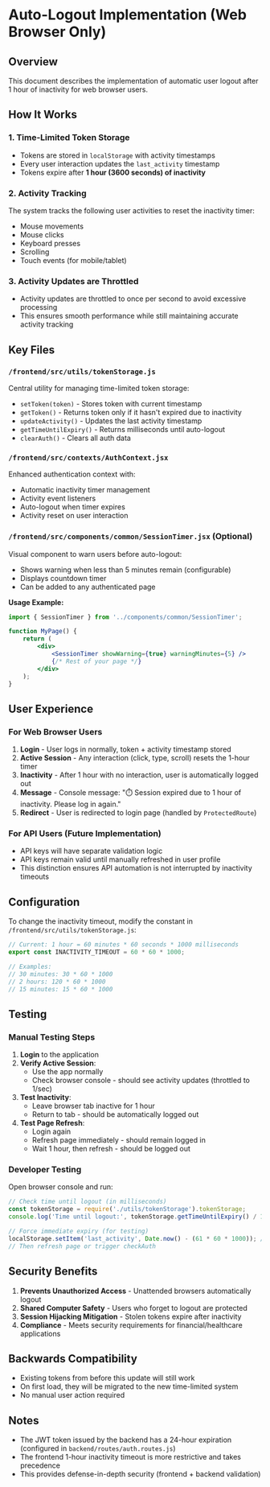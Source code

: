 # Auto-Logout Implementation (Web Browser Only)

## Overview
This document describes the implementation of automatic user logout after 1 hour of inactivity for web browser users.

## How It Works

### 1. **Time-Limited Token Storage**
- Tokens are stored in `localStorage` with activity timestamps
- Every user interaction updates the `last_activity` timestamp
- Tokens expire after **1 hour (3600 seconds) of inactivity**

### 2. **Activity Tracking**
The system tracks the following user activities to reset the inactivity timer:
- Mouse movements
- Mouse clicks
- Keyboard presses
- Scrolling
- Touch events (for mobile/tablet)

### 3. **Activity Updates are Throttled**
- Activity updates are throttled to once per second to avoid excessive processing
- This ensures smooth performance while still maintaining accurate activity tracking

## Key Files

### `/frontend/src/utils/tokenStorage.js`
Central utility for managing time-limited token storage:
- `setToken(token)` - Stores token with current timestamp
- `getToken()` - Returns token only if it hasn't expired due to inactivity
- `updateActivity()` - Updates the last activity timestamp
- `getTimeUntilExpiry()` - Returns milliseconds until auto-logout
- `clearAuth()` - Clears all auth data

### `/frontend/src/contexts/AuthContext.jsx`
Enhanced authentication context with:
- Automatic inactivity timer management
- Activity event listeners
- Auto-logout when timer expires
- Activity reset on user interaction

### `/frontend/src/components/common/SessionTimer.jsx` (Optional)
Visual component to warn users before auto-logout:
- Shows warning when less than 5 minutes remain (configurable)
- Displays countdown timer
- Can be added to any authenticated page

**Usage Example:**
```jsx
import { SessionTimer } from '../components/common/SessionTimer';

function MyPage() {
    return (
        <div>
            <SessionTimer showWarning={true} warningMinutes={5} />
            {/* Rest of your page */}
        </div>
    );
}
```

## User Experience

### For Web Browser Users
1. **Login** - User logs in normally, token + activity timestamp stored
2. **Active Session** - Any interaction (click, type, scroll) resets the 1-hour timer
3. **Inactivity** - After 1 hour with no interaction, user is automatically logged out
4. **Message** - Console message: "⏱️ Session expired due to 1 hour of inactivity. Please log in again."
5. **Redirect** - User is redirected to login page (handled by `ProtectedRoute`)

### For API Users (Future Implementation)
- API keys will have separate validation logic
- API keys remain valid until manually refreshed in user profile
- This distinction ensures API automation is not interrupted by inactivity timeouts

## Configuration

To change the inactivity timeout, modify the constant in `/frontend/src/utils/tokenStorage.js`:

```javascript
// Current: 1 hour = 60 minutes * 60 seconds * 1000 milliseconds
export const INACTIVITY_TIMEOUT = 60 * 60 * 1000;

// Examples:
// 30 minutes: 30 * 60 * 1000
// 2 hours: 120 * 60 * 1000
// 15 minutes: 15 * 60 * 1000
```

## Testing

### Manual Testing Steps
1. **Login** to the application
2. **Verify Active Session**:
   - Use the app normally
   - Check browser console - should see activity updates (throttled to 1/sec)
3. **Test Inactivity**:
   - Leave browser tab inactive for 1 hour
   - Return to tab - should be automatically logged out
4. **Test Page Refresh**:
   - Login again
   - Refresh page immediately - should remain logged in
   - Wait 1 hour, then refresh - should be logged out

### Developer Testing
Open browser console and run:

```javascript
// Check time until logout (in milliseconds)
const tokenStorage = require('./utils/tokenStorage').tokenStorage;
console.log('Time until logout:', tokenStorage.getTimeUntilExpiry() / 1000 / 60, 'minutes');

// Force immediate expiry (for testing)
localStorage.setItem('last_activity', Date.now() - (61 * 60 * 1000)); // 61 minutes ago
// Then refresh page or trigger checkAuth
```

## Security Benefits

1. **Prevents Unauthorized Access** - Unattended browsers automatically logout
2. **Shared Computer Safety** - Users who forget to logout are protected
3. **Session Hijacking Mitigation** - Stolen tokens expire after inactivity
4. **Compliance** - Meets security requirements for financial/healthcare applications

## Backwards Compatibility

- Existing tokens from before this update will still work
- On first load, they will be migrated to the new time-limited system
- No manual user action required

## Notes

- The JWT token issued by the backend has a 24-hour expiration (configured in `backend/routes/auth.routes.js`)
- The frontend 1-hour inactivity timeout is more restrictive and takes precedence
- This provides defense-in-depth security (frontend + backend validation)
